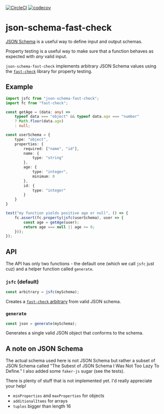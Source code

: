[![CircleCI](https://circleci.com/gh/unmock/json-schema-fast-check.svg?style=svg)](https://circleci.com/gh/unmock/json-schema-fast-check)
[![codecov](https://codecov.io/gh/unmock/json-schema-fast-check/branch/master/graph/badge.svg)](https://codecov.io/gh/unmock/json-schema-fast-check)

# json-schema-fast-check

[JSON Schema](https://json-schema.org) is a useful way to define input and output schemas.

Property testing is a useful way to make sure that a function behaves as expected with *any* valid input.

`json-schema-fast-check` implements arbitrary JSON Schema values using the [`fast-check`](https://github.com/dubzzz/fast-check) library for property testing.

## Example

```typescript
import jsfc from "json-schema-fast-check";
import fc from "fast-check";

const getAge = (data: any) =>
    typeof data === "object" && typeof data.age === "number"
    ? Math.floor(data.age)
    : null;

const userSchema = {
    type: "object",
    properties: {
        required: ["name", "id"],
        name: {
            type: "string"
        },
        age: {
            type: "integer",
            minimum: 0
        },
        id: {
            type: "integer"
        }
    }
}

test("my function yields positive age or null", () => {
    fc.assert(fc.property(jsfc(userSchema), user => {
        const age = getAge(user);
        return age === null || age >= 0;
    }));
});
```

## API

The API has only two functions - the default one (which we call `jsfc` just cuz) and a helper function called `generate`.

### `jsfc` (default)

```typescript
const arbitrary = jsfc(mySchema);
```

Creates a [`fast-check` arbitrary](https://github.com/dubzzz/fast-check/blob/master/documentation/1-Guides/Arbitraries.md) from valid JSON schema.

### `generate`

```typescript
const json = generate(mySchema);
```

Generates a single valid JSON object that conforms to the schema.

## A note on JSON Schema

The actual schema used here is not JSON Schema but rather a subset of JSON Schema called "The Subest of JSON Schema I Was Not Too Lazy To Define." I also added some `faker-js` sugar (see the tests).

There is plenty of stuff that is not implemented yet.  I'd really appreciate your help!

* `minProperties` and `maxProperties` for objects
* `additionalItems` for arrays
* `tuples` bigger than length 16